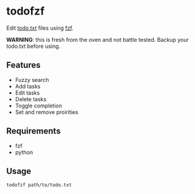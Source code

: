 # todofzf

Edit [todo.txt](http://todotxt.org/) files using [fzf](https://github.com/junegunn/fzf).

**WARNING**: this is fresh from the oven and not battle tested. Backup your todo.txt before using.

## Features

- Fuzzy search
- Add tasks
- Edit tasks
- Delete tasks
- Toggle completion
- Set and remove proirities

## Requirements

- fzf
- python

## Usage

`todofzf path/to/todo.txt`

